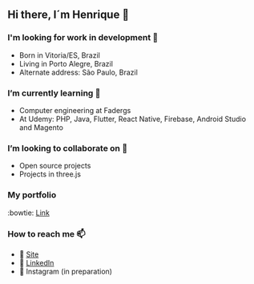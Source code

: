 ## Hi there, I´m Henrique 👋

### I'm looking for work in development 🔭
- Born in Vitoria/ES, Brazil
- Living in Porto Alegre, Brazil
- Alternate address: São Paulo, Brazil

### I’m currently learning 🌱
- Computer engineering at Fadergs
- At Udemy: PHP, Java, Flutter, React Native, Firebase, Android Studio and Magento

### I’m looking to collaborate on 👯
- Open source projects
- Projects in three.js

### My portfolio
:bowtie: [Link](https://hencan.github.io/portfolio/)

### How to reach me 📫
- 🚀 [Site](https://hencan.github.io/portfolio/)
- 💼 [LinkedIn](https://www.linkedin.com/in/hencan/)
- 📸 Instagram (in preparation)
<!--
**hencan/hencan** is a ✨ _special_ ✨ repository because its `README.md` (this file) appears on your GitHub profile.

Here are some ideas to get you started:

- 🔭 I’m currently working on ...
- 🌱 I’m currently learning ...
- 👯 I’m looking to collaborate on ...
- 🤔 I’m looking for help with ...
- 💬 Ask me about ...
- 📫 How to reach me: ...
- 😄 Pronouns: ...
- ⚡ Fun fact: ...
-->
